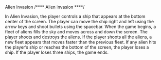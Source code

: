 Alien Invasion 
/**** Alien invasion ****/

In Alien Invasion, the player controls a ship that appears at
the bottom center of the screen. 
The player can move the ship
right and left using the arrow keys and shoot bullets using the
spacebar. When the game begins, 
a fleet of aliens fills the sky
and moves across and down the screen. The player shoots and
destroys the aliens. If the player 
shoots all the aliens, a new fleet
appears that moves faster than the previous fleet. If any alien hits
the player’s ship or 
reaches the bottom of the screen, the player
loses a ship. If the player loses three ships, the game ends.
